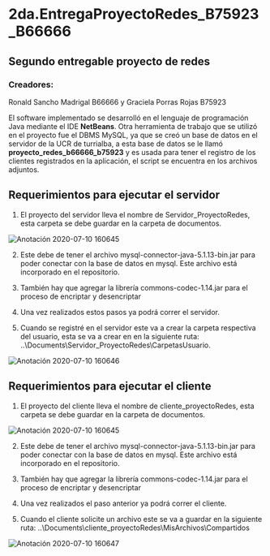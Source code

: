 # 2da.EntregaProyectoRedes_B75923_B66666

## Segundo entregable proyecto de redes


### Creadores: 
Ronald Sancho Madrigal B66666 y Graciela Porras Rojas B75923

El software implementado se desarrolló en el lenguaje de programación Java mediante el IDE **NetBeans**. Otra herramienta de trabajo que se utilizó en el proyecto fue el DBMS MySQL, ya que se creó un base de datos en el servidor de la UCR de turrialba, a esta base de datos se le llamó **proyecto_redes_b66666_b75923**
y es usada para tener el registro de los clientes registrados en la aplicación, el script se encuentra en los archivos adjuntos.

## Requerimientos para ejecutar el servidor
1. El proyecto del servidor lleva el nombre de Servidor_ProyectoRedes, esta carpeta se debe guardar en la carpeta de documentos. 

![Anotación 2020-07-10 160645](https://user-images.githubusercontent.com/43789304/87206983-0ae13300-c2c8-11ea-9953-a5a78f867981.png)


2. Este debe de tener el archivo mysql-connector-java-5.1.13-bin.jar para poder conectar con la base de datos en mysql. Este archivo está incorporado en el repositorio.
3. También hay que agregar la librería commons-codec-1.14.jar para el proceso de encriptar y desencriptar


4. Una vez realizados estos pasos ya podrá correr el servidor.
5. Cuando se registré en el servidor este va a crear la carpeta respectiva del usuario, esta se va a crear en en la siguiente ruta: ..\Documents\Servidor_ProyectoRedes\CarpetasUsuario.

![Anotación 2020-07-10 160646](https://user-images.githubusercontent.com/43789304/87207504-46303180-c2c9-11ea-9dda-4b9b96990422.png)

## Requerimientos para ejecutar el cliente
1. El proyecto del cliente lleva el nombre de cliente_proyectoRedes, esta carpeta se debe guardar en la carpeta de documentos.

![Anotación 2020-07-10 160645](https://user-images.githubusercontent.com/43789304/87206983-0ae13300-c2c8-11ea-9953-a5a78f867981.png)


2. Este debe de tener el archivo mysql-connector-java-5.1.13-bin.jar para poder conectar con la base de datos en mysql. Este archivo está incorporado en el repositorio.
3. También hay que agregar la librería commons-codec-1.14.jar para el proceso de encriptar y desencriptar


4. Una vez realizados el paso anterior ya podrá correr el cliente.
5. Cuando el cliente solicite un archivo este se va a guardar en la siguiente ruta: ..\Documents\cliente_proyectoRedes\MisArchivos\Compartidos

![Anotación 2020-07-10 160647](https://user-images.githubusercontent.com/43789304/87207717-d53d4980-c2c9-11ea-9e3d-d4714a026e2e.png)

